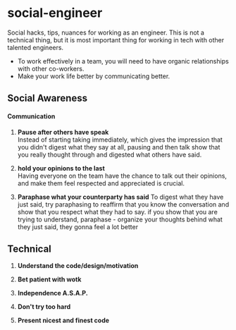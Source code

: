 # social-engineer
Social hacks, tips, nuances for working as an engineer. This is not a technical thing, but it is most important thing for working in tech with other talented engineers. 
  
- To work effectively in a team, you will need to have organic relationships with other co-workers.
- Make your work life better by communicating better.

## Social Awareness

#### Communication

1. **Pause after others have speak**  
Instead of starting taking immediately, which gives the impression that you didn't digest what they say at all, pausing and then talk show that you really thought through and digested what others have said.

2. **hold your opinions to the last**  
Having everyone on the team have the chance to talk out their opinions, and make them feel respected and appreciated is crucial.
  
3. **Paraphase what your counterparty has said**
To digest what they have just said, try paraphasing to reaffirm that you know the conversation and show that you respect what they had to say. if you show that you are trying to understand, paraphase - organize your thoughts behind what they just said, they gonna feel a lot better

## Technical

1. **Understand the code/design/motivation**  
  
2. **Bet patient with wotk**  
  
3. **Independence A.S.A.P.**  
  
4. **Don't try too hard**  
  
5. **Present nicest and finest code**
